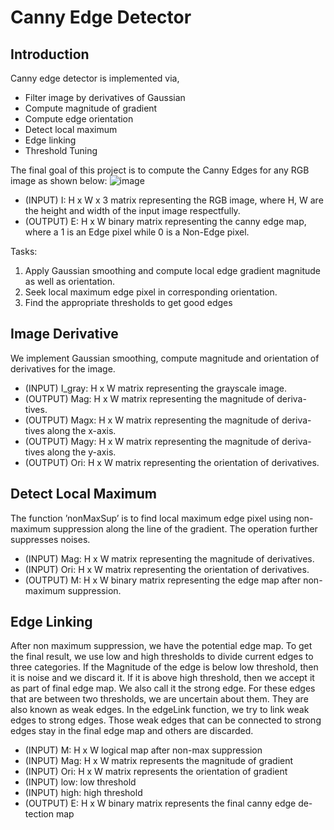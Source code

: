 # Canny Edge Detector

## Introduction
Canny edge detector is implemented via,
* Filter image by derivatives of Gaussian
* Compute magnitude of gradient
* Compute edge orientation
* Detect local maximum
* Edge linking
* Threshold Tuning

The final goal of this project is to compute the Canny Edges for any RGB image as shown below:
![image](https://user-images.githubusercontent.com/38180831/214776238-fe0313e0-7490-4213-a629-430e4fbbeea8.png)

* (INPUT) I: H x W x 3 matrix representing the RGB image, where H, W
are the height and width of the input image respectfully.
* (OUTPUT) E: H x W binary matrix representing the canny edge map,
where a 1 is an Edge pixel while 0 is a Non-Edge pixel.

Tasks:
1. Apply Gaussian smoothing and compute local edge gradient magnitude
as well as orientation.
2. Seek local maximum edge pixel in corresponding orientation.
3. Find the appropriate thresholds to get good edges

## Image Derivative
We implement Gaussian smoothing, compute magnitude and orientation of derivatives for the image.
* (INPUT) I_gray: H x W matrix representing the grayscale image.
* (OUTPUT) Mag: H x W matrix representing the magnitude of deriva-
tives.
* (OUTPUT) Magx: H x W matrix representing the magnitude of deriva-
tives along the x-axis.
* (OUTPUT) Magy: H x W matrix representing the magnitude of deriva-
tives along the y-axis.
* (OUTPUT) Ori: H x W matrix representing the orientation of derivatives.

## Detect Local Maximum
The function ’nonMaxSup’ is to find local maximum edge pixel using non-
maximum suppression along the line of the gradient. The operation further
suppresses noises.
* (INPUT) Mag: H x W matrix representing the magnitude of derivatives.
* (INPUT) Ori: H x W matrix representing the orientation of derivatives.
* (OUTPUT) M: H x W binary matrix representing the edge map after non-maximum suppression.

## Edge Linking 
After non maximum suppression, we have the potential edge map. To get the
final result, we use low and high thresholds to divide current edges to three
categories. If the Magnitude of the edge is below low threshold, then it is noise
and we discard it. If it is above high threshold, then we accept it as part of final
edge map. We also call it the strong edge. For these edges that are between two
thresholds, we are uncertain about them. They are also known as weak edges.
In the edgeLink function, we try to link weak edges to strong edges. Those
weak edges that can be connected to strong edges stay in the final edge map
and others are discarded. 

* (INPUT) M: H x W logical map after non-max suppression
* (INPUT) Mag: H x W matrix represents the magnitude of gradient
* (INPUT) Ori: H x W matrix represents the orientation of gradient
* (INPUT) low: low threshold
* (INPUT) high: high threshold
* (OUTPUT) E: H x W binary matrix represents the final canny edge de-
tection map


